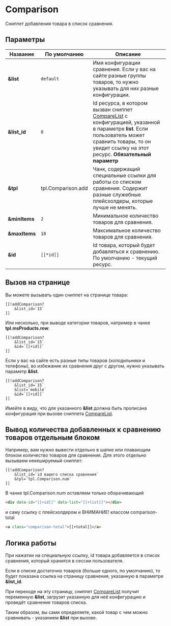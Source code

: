 # Comparison

Сниппет добавления товара в список сравнения.

## Параметры

| Название      | По умолчанию       | Описание                                                                                                                                                                                                      |
|---------------|--------------------|---------------------------------------------------------------------------------------------------------------------------------------------------------------------------------------------------------------|
| **&list**     | `default`            | Имя конфигурации сравнения. Если у вас на сайте разные группы товаров, то нужно указывать для них разные конфигурации.                                                                                        |
| **&list_id**  | `0`                  | Id ресурса, в котором вызван сниппет [CompareList][1] с конфигурацией, указанной в параметре **list**. Если пользователь может сравнить товары, то он увидит ссылку на этот ресурс. **Обязательный параметр** |
| **&tpl**      | tpl.Comparison.add | Чанк, содержащий специальные ссылки для работы со списком сравнения. Содержит разные служебные плейсхолдеры, которые лучше не менять.                                                                         |
| **&minItems** | `2`                  | Минимальное количество товаров для сравнения.                                                                                                                                                                 |
| **&maxItems** | `10`                 | Максимальное количество товаров для сравнения.                                                                                                                                                                |
| **&id**       | `[[*id]]`            | Id товара, который будет добавляться к сравнению. По умолчанию - текущий ресурс.                                                                                                                              |

## Вызов на странице

Вы можете вызывать один сниппет на странице товара:

```modx
[[!addComparison?
    &list_id=`15`
]]
```

Или несколько, при выводе категории товаров, например в чанке **tpl.msProducts.row**:

```modx
[[!addComparison?
    &list_id=`15`
    &id=`[[+id]]`
]]
```

Если у вас на сайте есть разные типы товаров (холодильники и телефоны), во избежание их сравнения друг с другом, нужно указывать параметр **&list**.

```modx
[[!addComparison?
    &list_id=`15`
    &list=`mobile`
    &id=`[[+id]]`
]]
```

Имейте в виду, что для указанного **&list** должна быть прописана конфигурация при вызове сниппета [CompareList][1].

## Вывод количества добавленных к сравнению товаров отдельным блоком

Например, вам нужно вывести отдельно в шапке или плавающим блоком количество товаров для сравнения. Для этого отдельно вызываем некешируемый сниппет:

```modx
[[!addComparison?
    &list_id=`id вашего списка сравнения`
    &tpl=`tpl.Comparison.num`
]]
```

В чанке tpl.Comparison.num оставляем только оборачивающий

```html
<div data-id="[[+id]]" data-list="[[+list]]"></div>
```

и саму ссылку c плейсхолдером и ВНИМАНИЕ! классом comparison-total

```html
<a class="comparison-total">[[+total]]</a>
```

## Логика работы

При нажатии на специальную ссылку, id товара добавляется в список сравнения, который хранится в сессии пользователя.

Если в списке достаточно товаров (больше одного, по умолчанию), то будет показана ссылка на страницу сравнения, указанную в параметре **&list_id**.

При переходе на эту страницу, сниппет [CompareList][1] получит переменную **&list**, загрузит указанную для неё конфигурацию и проведёт сравнение товаров списка.

Таким образом, вы сами определяете, какой товар с чем можно сравнивать - указанием **&list** при вызове.

[1]: /components/12_Comparison/02_CompareList.md
